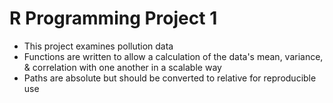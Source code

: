 # R Programming Project 1
- This project examines pollution data
- Functions are written to allow a calculation of the data's mean, variance, & correlation with one another in a scalable way
- Paths are absolute but should be converted to relative for reproducible use 
